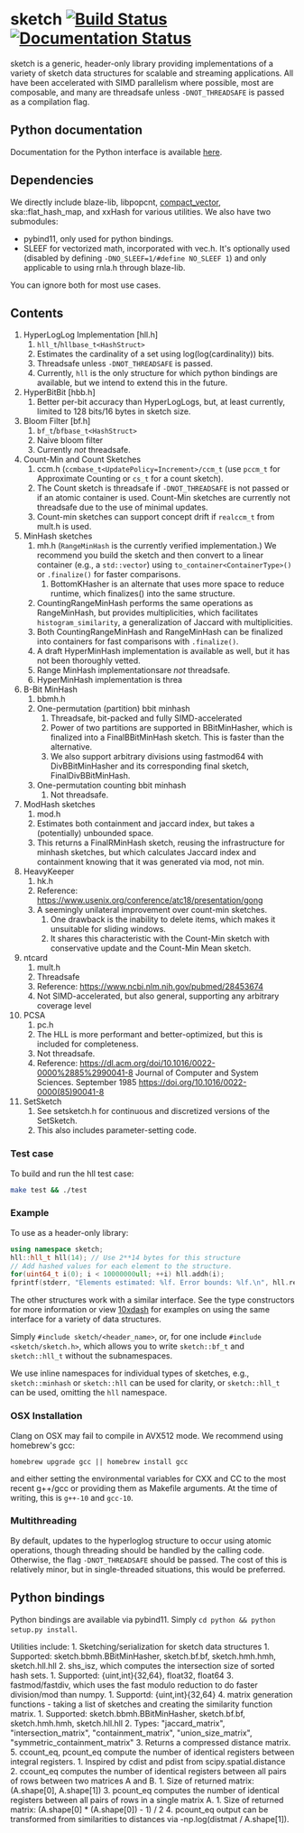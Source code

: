# sketch [![Build Status](https://travis-ci.com/dnbaker/sketch.svg?branch=master)](https://travis-ci.com/dnbaker/sketch) [![Documentation Status](https://readthedocs.org/projects/sketch/badge/?version=latest)](https://sketch.readthedocs.io/en/latest/?badge=latest)
sketch is a generic, header-only library providing implementations of a variety of sketch data structures for scalable and streaming applications.
All have been accelerated with SIMD parallelism where possible, most are composable, and many are threadsafe unless `-DNOT_THREADSAFE` is passed as a compilation flag.


## Python documentation

Documentation for the Python interface is available [here](https://sketch.readthedocs.io/en/latest/).

## Dependencies

We directly include blaze-lib, libpopcnt, [compact_vector](https://github.com/gmarcais/compact_vector), ska::flat\_hash\_map, and xxHash for various utilities.
We also have two submodules:

* pybind11, only used for python bindings.
* SLEEF for vectorized math, incorporated with vec.h. It's optionally used (disabled by defining `-DNO_SLEEF=1/#define NO_SLEEF 1`) and only applicable to using rnla.h through blaze-lib.

You can ignore both for most use cases.

## Contents
1. HyperLogLog Implementation [hll.h]
    1. `hll_t`/`hllbase_t<HashStruct>`
    2. Estimates the cardinality of a set using log(log(cardinality)) bits.
    3. Threadsafe unless `-DNOT_THREADSAFE` is passed.
    4. Currently, `hll` is the only structure for which python bindings are available, but we intend to extend this in the future.
2. HyperBitBit [hbb.h]
    1. Better per-bit accuracy than HyperLogLogs, but, at least currently, limited to 128 bits/16 bytes in sketch size.
3. Bloom Filter [bf.h]
    1. `bf_t`/`bfbase_t<HashStruct>`
    2. Naive bloom filter
    3. Currently *not* threadsafe.
4. Count-Min and Count Sketches
    1. ccm.h (`ccmbase_t<UpdatePolicy=Increment>/ccm_t`  (use `pccm_t` for Approximate Counting or `cs_t` for a count sketch).
    2. The Count sketch is threadsafe if `-DNOT_THREADSAFE` is not passed or if an atomic container is used. Count-Min sketches are currently not threadsafe due to the use of minimal updates.
    3. Count-min sketches can support concept drift if `realccm_t` from mult.h is used.
5. MinHash sketches
    1. mh.h (`RangeMinHash` is the currently verified implementation.) We recommend you build the sketch and then convert to a linear container (e.g., a `std::vector`) using `to_container<ContainerType>()` or `.finalize()` for faster comparisons.
        1. BottomKHasher is an alternate that uses more space to reduce runtime, which finalizes() into the same structure.
    2. CountingRangeMinHash performs the same operations as RangeMinHash, but provides multiplicities, which facilitates `histogram_similarity`, a generalization of Jaccard with multiplicities.
    3. Both CountingRangeMinHash and RangeMinHash can be finalized into containers for fast comparisons with `.finalize()`.
    3. A draft HyperMinHash implementation is available as well, but it has not been thoroughly vetted.
    4. Range MinHash implementationsare *not* threadsafe.
    5. HyperMinHash implementation is threa
6. B-Bit MinHash
    1. bbmh.h
    2. One-permutation (partition) bbit minhash
        1. Threadsafe, bit-packed and fully SIMD-accelerated
        2. Power of two partitions are supported in BBitMinHasher, which is finalized into a FinalBBitMinHash sketch. This is faster than the alternative.
        3. We also support arbitrary divisions using fastmod64 with DivBBitMinHasher and its corresponding final sketch, FinalDivBBitMinHash.
    3. One-permutation counting bbit minhash
        1. Not threadsafe.
7. ModHash sketches
    1. mod.h
    2. Estimates both containment and jaccard index, but takes a (potentially) unbounded space.
    3. This returns a FinalRMinHash sketch, reusing the infrastructure for minhash sketches,
       but which calculates Jaccard index and containment knowing that it was generated via mod, not min.
8. HeavyKeeper
    1. hk.h
    3. Reference: https://www.usenix.org/conference/atc18/presentation/gong
    4. A seemingly unilateral improvement over count-min sketches.
        1. One drawback is the inability to delete items, which makes it unsuitable for sliding windows.
        2. It shares this characteristic with the Count-Min sketch with conservative update and the Count-Min Mean sketch.
9. ntcard
    1. mult.h
    2. Threadsafe
    3. Reference: https://www.ncbi.nlm.nih.gov/pubmed/28453674
    4. Not SIMD-accelerated, but also general, supporting any arbitrary coverage level
10. PCSA
    1. pc.h
    2. The HLL is more performant and better-optimized, but this is included for completeness.
    3. Not threadsafe.
    1. Reference: https://dl.acm.org/doi/10.1016/0022-0000%2885%2990041-8
       Journal of Computer and System Sciences.
       September 1985 https://doi.org/10.1016/0022-0000(85)90041-8
11. SetSketch
    1. See setsketch.h for continuous and discretized versions of the SetSketch.
    2. This also includes parameter-setting code.

### Test case
To build and run the hll test case:

```bash
make test && ./test
```

### Example
To use as a header-only library:

```c++
using namespace sketch;
hll::hll_t hll(14); // Use 2**14 bytes for this structure
// Add hashed values for each element to the structure.
for(uint64_t i(0); i < 10000000ull; ++i) hll.addh(i);
fprintf(stderr, "Elements estimated: %lf. Error bounds: %lf.\n", hll.report(), hll.est_err());
```


The other structures work with a similar interface. See the type constructors for more information or view [10xdash](https://github.com/dnbaker/10xdash) for examples on using the
same interface for a variety of data structures.

Simply `#include sketch/<header_name>`, or, for one include `#include <sketch/sketch.h>`,
which allows you to write `sketch::bf_t` and `sketch::hll_t` without the subnamespaces.

We use inline namespaces for individual types of sketches, e.g., `sketch::minhash` or `sketch::hll` can be used for clarity, or `sketch::hll_t` can be used, omitting the `hll` namespace.

### OSX Installation
Clang on OSX may fail to compile in AVX512 mode. We recommend using homebrew's gcc:

```
homebrew upgrade gcc || homebrew install gcc
```
and either setting the environmental variables for CXX and CC to the most recent g++/gcc or providing them as Makefile arguments.
At the time of writing, this is `g++-10` and `gcc-10`.

### Multithreading
By default, updates to the hyperloglog structure to occur using atomic operations, though threading should be handled by the calling code. Otherwise, the flag `-DNOT_THREADSAFE` should be passed. The cost of this is relatively minor, but in single-threaded situations, this would be preferred.

## Python bindings
Python bindings are available via pybind11. Simply `cd python && python setup.py install`.

Utilities include:
    1. Sketching/serialization for sketch data structures
        1. Supported: sketch.bbmh.BBitMinHasher, sketch.bf.bf, sketch.hmh.hmh, sketch.hll.hll
    2. shs\_isz, which computes the intersection size of sorted hash sets.
        1. Supported: {uint,int}{32,64}, float32, float64
    3. fastmod/fastdiv, which uses the fast modulo reduction to do faster division/mod than numpy.
        1. Supportd: {uint,int}{32,64}
    4. matrix generation functions - taking a list of sketches and creating the similarity function matrix.
        1. Supported: sketch.bbmh.BBitMinHasher, sketch.bf.bf, sketch.hmh.hmh, sketch.hll.hll
        2. Types: "jaccard_matrix", "intersection_matrix", "containment_matrix", "union_size_matrix", "symmetric_containment_matrix"
        3. Returns a compressed distance matrix.
    5. ccount\_eq, pcount\_eq compute the number of identical registers between integral registers.
        1. Inspired by cdist and pdist from scipy.spatial.distance
        2. ccount\_eq computes the number of identical registers between all pairs of rows between two matrices A and B.
            1. Size of returned matrix: (A.shape[0], A.shape[1])
        3. pcount\_eq computes the number of identical registers between all pairs of rows in a single matrix A.
            1. Size of returned matrix: (A.shape[0] * (A.shape[0]) - 1) / 2
        4. pcount\_eq output can be transformed from similarities to distances via -np.log(distmat / A.shape[1]).
